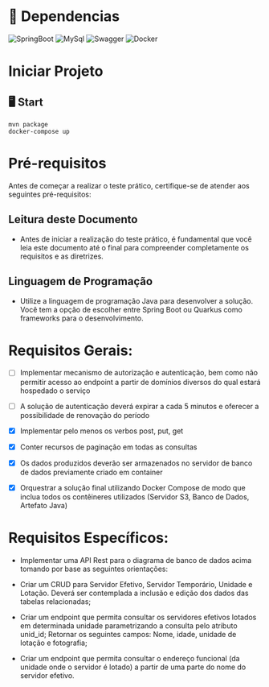 # :link: Dependencias 
![SpringBoot](https://img.shields.io/badge/Spring-6DB33F?style=for-the-badge&logo=spring&logoColor=white)
![MySql](https://img.shields.io/badge/MySQL-005C84?style=for-the-badge&logo=mysql&logoColor=white)
![Swagger](https://img.shields.io/badge/Swagger-85EA2D?style=for-the-badge&logo=Swagger&logoColor=white)
![Docker](https://img.shields.io/badge/docker-%230db7ed.svg?style=for-the-badge&logo=docker&logoColor=white)

# Iniciar Projeto
## :desktop_computer: Start
```
mvn package
docker-compose up
```


# Pré-requisitos

Antes de começar a realizar o teste prático, certifique-se de atender aos seguintes pré-requisitos:

## Leitura deste Documento

* Antes de iniciar a realização do teste prático, é fundamental que você leia este documento até o final para compreender completamente os requisitos e as diretrizes.

## Linguagem de Programação

* Utilize a linguagem de programação Java para desenvolver a solução. Você tem a opção de escolher entre Spring Boot ou Quarkus como frameworks para o desenvolvimento.

# Requisitos Gerais:

- [ ] Implementar mecanismo de autorização e autenticação, bem como não permitir acesso ao
endpoint a partir de domínios diversos do qual estará hospedado o serviço

- [ ] A solução de autenticação deverá expirar a cada 5 minutos e oferecer a possibilidade de
renovação do período

- [X] Implementar pelo menos os verbos post, put, get

- [X] Conter recursos de paginação em todas as consultas

- [X] Os dados produzidos deverão ser armazenados no servidor de banco de dados
previamente criado em container

- [X] Orquestrar a solução final utilizando Docker Compose de modo que inclua todos os
contêineres utilizados (Servidor S3, Banco de Dados, Artefato Java)


# Requisitos Específicos:

* Implementar uma API Rest para o diagrama de banco de dados acima tomando por base as seguintes orientações:

* Criar um CRUD para Servidor Efetivo, Servidor Temporário, Unidade e Lotação. Deverá ser contemplada a inclusão e edição dos dados das tabelas relacionadas;

* Criar um endpoint que permita consultar os servidores efetivos lotados em determinada unidade parametrizando a consulta pelo atributo unid_id; Retornar os seguintes campos: Nome, idade, unidade de lotação e fotografia;

* Criar um endpoint que permita consultar o endereço funcional (da unidade onde o servidor é lotado) a partir de uma parte do nome do servidor efetivo.





